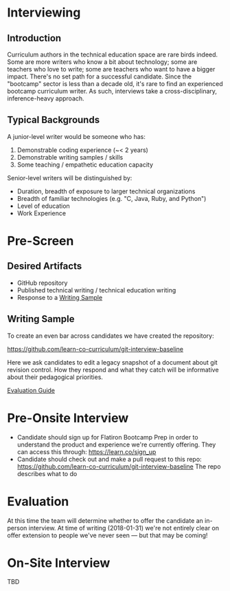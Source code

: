 # Interviewing

## Introduction

Curriculum authors in the technical education space are rare birds indeed. Some
are more writers who know a bit about technology; some are teachers who love to
write; some are teachers who want to have a bigger impact. There's no set path
for a successful candidate. Since the "bootcamp" sector is less than a decade old,
it's rare to find an experienced bootcamp curriculum writer. As such, interviews
take a cross-disciplinary, inference-heavy approach.

## Typical Backgrounds

A junior-level writer would be someone who has:

1. Demonstrable coding experience (~< 2 years)
2. Demonstrable writing samples / skills
3. Some teaching / empathetic education capacity

Senior-level writers will be distinguished by:

* Duration, breadth of exposure to larger technical organizations
* Breadth of familiar technologies (e.g. "C, Java, Ruby, and Python")
* Level of education
* Work Experience

# Pre-Screen

## Desired Artifacts

* GitHub repository
* Published technical writing / technical education writing
* Response to a [Writing Sample](#writing-sample)

<a name="writing-sample"></a>

## Writing Sample

To create an even bar across candidates we have created the repository:

https://github.com/learn-co-curriculum/git-interview-baseline

Here we ask candidates to edit a legacy snapshot of a document about git
revision control. How they respond and what they catch will be informative
about their pedagogical priorities.

[Evaluation Guide](./writing-sample-evaluation-guide.md)

# Pre-Onsite Interview

* Candidate should sign up for Flatiron Bootcamp Prep in order to understand
  the product and experience we're currently offering. They can access this
  through:  https://learn.co/sign_up
* Candidate should check out and make a pull request to this repo:
  https://github.com/learn-co-curriculum/git-interview-baseline
  The repo describes what to do

# Evaluation

At this time the team will determine whether to offer the candidate an
in-person interview. At time of writing (2018-01-31) we're not entirely clear
on offer extension to people we've never seen &mdash; but that may be coming!

# On-Site Interview

TBD

